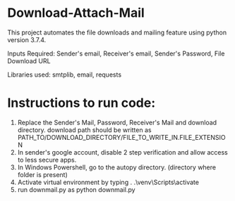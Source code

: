 # Download-Attach-Mail
This project automates the file downloads and mailing feature using python version 3.7.4.

Inputs Required: Sender's email, Receiver's email, Sender's Password, File Download URL

Libraries used: smtplib, email, requests 

# Instructions to run code:
1. Replace the Sender's Mail, Password, Receiver's Mail and download directory.
download path should be written as 
PATH_TO/DOWNLOAD_DIRECTORY/FILE_TO_WRITE_IN.FILE_EXTENSION
2. In sender's google account, disable 2 step verification and allow access to less secure apps.
3. In Windows Powershell, go to the autopy directory. (directory where folder is present)
4. Activate virtual environment by typing
. .\venv\Scripts\activate
5. run downmail.py as
python downmail.py
